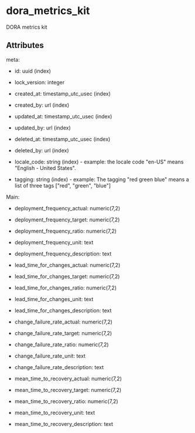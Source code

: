 # dora_metrics_kit

DORA metrics kit


## Attributes

meta:

  * id: uuid (index)

  * lock_version: integer

  * created_at: timestamp_utc_usec (index)

  * created_by: url (index)

  * updated_at: timestamp_utc_usec (index)

  * updated_by: url (index)

  * deleted_at: timestamp_utc_usec (index)

  * deleted_by: url (index)

  * locale_code: string (index) - example: the locale code "en-US" means "English - United States".

  * tagging: string (index) - example: The tagging "red green blue" means a list of three tags ["red", "green", "blue"]

Main:

  * deployment_frequency_actual: numeric(7,2)

  * deployment_frequency_target: numeric(7,2)

  * deployment_frequency_ratio: numeric(7,2)

  * deployment_frequency_unit: text

  * deployment_frequency_description: text

  * lead_time_for_changes_actual: numeric(7,2)

  * lead_time_for_changes_target: numeric(7,2)

  * lead_time_for_changes_ratio: numeric(7,2)

  * lead_time_for_changes_unit: text

  * lead_time_for_changes_description: text

  * change_failure_rate_actual: numeric(7,2)

  * change_failure_rate_target: numeric(7,2)

  * change_failure_rate_ratio: numeric(7,2)

  * change_failure_rate_unit: text

  * change_failure_rate_description: text

  * mean_time_to_recovery_actual: numeric(7,2)

  * mean_time_to_recovery_target: numeric(7,2)

  * mean_time_to_recovery_ratio: numeric(7,2)

  * mean_time_to_recovery_unit: text

  * mean_time_to_recovery_description: text

